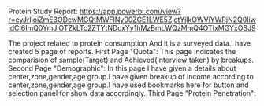 Protein Study Report:
https://app.powerbi.com/view?r=eyJrIjoiZmE3ODcwMGQtMWFlNy00ZGE1LWE5ZjctYjlkOWViYWRjN2Q0IiwidCI6ImQ0YmJiOTZkLTc2ZTYtNDcxYy1hMzBmLWQzMmQ4OTIxMGYxOSJ9

The project related to protein consumption And it is a surveyed data.I have created 5 page of reports.
First Page "Quota": This page indicates the comparision of sample(Target) and Achieved(Interview taken) by breakups.
Second Page "Demographic": In this page I have given a details about center,zone,gender,age group.I have given breakup of income according to center,zone,gender,age group.I have used bookmarks here for button and selection panel for show data accordingly.
Third Page "Protein Penetration": 
